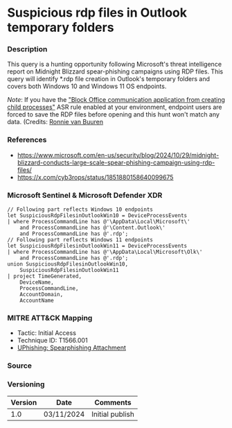 # Suspicious rdp files in Outlook temporary folders

### Description

This query is a hunting opportunity following Microsoft's threat intelligence report on Midnight Blizzard spear-phishing campaigns using RDP files. This query will identify *.rdp file creation in Outlook's temporary folders and covers both Windows 10 and Windows 11 OS endpoints.

*Note*: If you have the ["Block Office communication application from creating child processes"](https://learn.microsoft.com/en-us/defender-endpoint/attack-surface-reduction-rules-reference#block-office-communication-application-from-creating-child-processes) ASR rule enabled at your environment, endpoint users are forced to save the RDP files before opening and this hunt won't match any data. (Credits: [Ronnie van Buuren](https://www.linkedin.com/in/ronnievanbuuren/)

### References
- https://www.microsoft.com/en-us/security/blog/2024/10/29/midnight-blizzard-conducts-large-scale-spear-phishing-campaign-using-rdp-files/
- https://x.com/cyb3rops/status/1851880158640099675

### Microsoft Sentinel & Microsoft Defender XDR
```
// Following part reflects Windows 10 endpoints
let SuspiciousRdpFilesinOutlookWin10 = DeviceProcessEvents
| where ProcessCommandLine has @'\AppData\Local\Microsoft\' 
    and ProcessCommandLine has @'\Content.Outlook\' 
    and ProcessCommandLine has @'.rdp';
// Following part reflects Windows 11 endpoints
let SuspiciousRdpFilesinOutlookWin11 = DeviceProcessEvents
| where ProcessCommandLine has @'\AppData\Local\Microsoft\Olk\'
    and ProcessCommandLine has @'.rdp';
union SuspiciousRdpFilesinOutlookWin10,
    SuspiciousRdpFilesinOutlookWin11
| project TimeGenerated, 
    DeviceName, 
    ProcessCommandLine, 
    AccountDomain, 
    AccountName
```

### MITRE ATT&CK Mapping
- Tactic: Initial Access
- Technique ID: T1566.001
- [UPhishing: Spearphishing Attachment](https://attack.mitre.org/techniques/T1566/001/)

### Source

### Versioning
| Version       | Date          | Comments                          |
| ------------- |---------------| ----------------------------------|
| 1.0           | 03/11/2024    | Initial publish                   |
